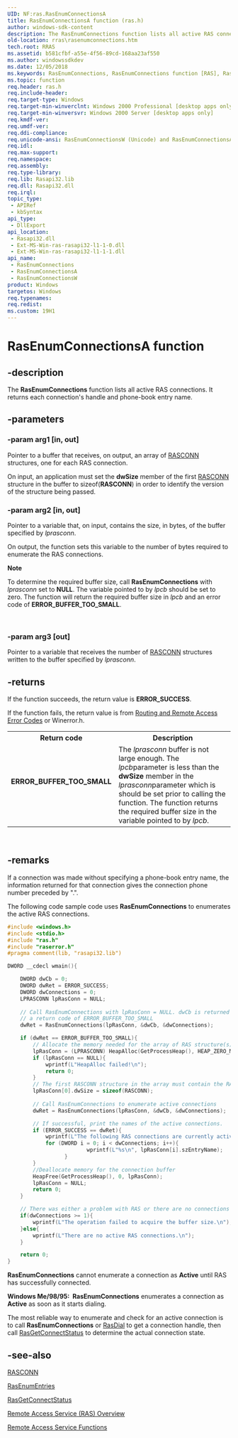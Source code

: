 ```yaml
---
UID: NF:ras.RasEnumConnectionsA
title: RasEnumConnectionsA function (ras.h)
author: windows-sdk-content
description: The RasEnumConnections function lists all active RAS connections. It returns each connection's handle and phone-book entry name.
old-location: rras\rasenumconnections.htm
tech.root: RRAS
ms.assetid: b581cfbf-a55e-4f56-89cd-168aa23af550
ms.author: windowssdkdev
ms.date: 12/05/2018
ms.keywords: RasEnumConnections, RasEnumConnections function [RAS], RasEnumConnectionsA, RasEnumConnectionsW, _ras_rasenumconnections, ras/RasEnumConnections, ras/RasEnumConnectionsA, ras/RasEnumConnectionsW, rras.rasenumconnections
ms.topic: function
req.header: ras.h
req.include-header: 
req.target-type: Windows
req.target-min-winverclnt: Windows 2000 Professional [desktop apps only]
req.target-min-winversvr: Windows 2000 Server [desktop apps only]
req.kmdf-ver: 
req.umdf-ver: 
req.ddi-compliance: 
req.unicode-ansi: RasEnumConnectionsW (Unicode) and RasEnumConnectionsA (ANSI)
req.idl: 
req.max-support: 
req.namespace: 
req.assembly: 
req.type-library: 
req.lib: Rasapi32.lib
req.dll: Rasapi32.dll
req.irql: 
topic_type:
 - APIRef
 - kbSyntax
api_type:
 - DllExport
api_location:
 - Rasapi32.dll
 - Ext-MS-Win-ras-rasapi32-l1-1-0.dll
 - Ext-MS-Win-ras-rasapi32-l1-1-1.dll
api_name:
 - RasEnumConnections
 - RasEnumConnectionsA
 - RasEnumConnectionsW
product: Windows
targetos: Windows
req.typenames: 
req.redist: 
ms.custom: 19H1
---
```


# RasEnumConnectionsA function


## -description


The 
<b>RasEnumConnections</b> function lists all active RAS connections. It returns each connection's handle and phone-book entry name.


## -parameters




### -param arg1 [in, out]

Pointer to a buffer that receives, on output, an array of 
<a href="https://msdn.microsoft.com/234834e2-f539-42de-add7-63e93086de17">RASCONN</a> structures, one for each RAS connection. 




On input, an application must set the <b>dwSize</b> member of the first 
<a href="https://msdn.microsoft.com/234834e2-f539-42de-add7-63e93086de17">RASCONN</a> structure in the buffer to sizeof(<b>RASCONN</b>) in order to identify the version of the structure being passed.


### -param arg2 [in, out]

Pointer to a variable that, on input, contains the size, in bytes, of the buffer specified by <i>lprasconn</i>. 




On output, the function sets this variable to the number of bytes required to enumerate the RAS connections.

<div class="alert"><b>Note</b>  <p class="note">To determine the required buffer size, call 
<b>RasEnumConnections</b> with <i>lprasconn</i> set to <b>NULL</b>. The variable pointed to by <i>lpcb</i> should be set to zero. The function will return the required buffer size in <i>lpcb</i> and an error code of <b>ERROR_BUFFER_TOO_SMALL</b>.

</div>
<div> </div>

### -param arg3 [out]

Pointer to a variable that receives the number of 
<a href="https://msdn.microsoft.com/234834e2-f539-42de-add7-63e93086de17">RASCONN</a> structures written to the buffer specified by <i>lprasconn</i>.


## -returns



If the function succeeds, the return value is <b>ERROR_SUCCESS</b>.

If the function fails, the return value is from <a href="https://msdn.microsoft.com/1fa41438-7c93-4e9c-851c-652fba23da4f">Routing and Remote Access Error Codes</a> or Winerror.h.

<table>
<tr>
<th>Return code</th>
<th>Description</th>
</tr>
<tr>
<td width="40%">
<dl>
<dt><b>ERROR_BUFFER_TOO_SMALL</b></dt>
</dl>
</td>
<td width="60%">
The <i>lprasconn</i> buffer is not large enough. The <i>lpcb</i>parameter is less than the <b>dwSize</b> member in the <i>lprasconn</i>parameter which is should be set prior to calling the function. The function returns the required buffer size in the variable pointed to by <i>lpcb</i>.

</td>
</tr>
</table>
 




## -remarks



If a connection was made without specifying a phone-book entry name, the information returned for that connection gives the connection phone number preceded by ".".

The following code sample code uses <b>RasEnumConnections</b> to enumerates the active RAS connections.


```cpp
#include <windows.h>
#include <stdio.h>
#include "ras.h"
#include "raserror.h"
#pragma comment(lib, "rasapi32.lib")

DWORD __cdecl wmain(){

    DWORD dwCb = 0;
    DWORD dwRet = ERROR_SUCCESS;
    DWORD dwConnections = 0;
    LPRASCONN lpRasConn = NULL;
    
    // Call RasEnumConnections with lpRasConn = NULL. dwCb is returned with the required buffer size and 
    // a return code of ERROR_BUFFER_TOO_SMALL
    dwRet = RasEnumConnections(lpRasConn, &dwCb, &dwConnections);

    if (dwRet == ERROR_BUFFER_TOO_SMALL){
        // Allocate the memory needed for the array of RAS structure(s).
        lpRasConn = (LPRASCONN) HeapAlloc(GetProcessHeap(), HEAP_ZERO_MEMORY, dwCb);
        if (lpRasConn == NULL){
            wprintf(L"HeapAlloc failed!\n");
            return 0;
        }
        // The first RASCONN structure in the array must contain the RASCONN structure size
        lpRasConn[0].dwSize = sizeof(RASCONN);
        
        // Call RasEnumConnections to enumerate active connections
        dwRet = RasEnumConnections(lpRasConn, &dwCb, &dwConnections);

        // If successful, print the names of the active connections.
        if (ERROR_SUCCESS == dwRet){
            wprintf(L"The following RAS connections are currently active:\n");
            for (DWORD i = 0; i < dwConnections; i++){
                         wprintf(L"%s\n", lpRasConn[i].szEntryName);
                  }
        }
        //Deallocate memory for the connection buffer
        HeapFree(GetProcessHeap(), 0, lpRasConn);
        lpRasConn = NULL;
        return 0;
    }

    // There was either a problem with RAS or there are no connections to enumerate    
    if(dwConnections >= 1){
        wprintf(L"The operation failed to acquire the buffer size.\n");
    }else{
        wprintf(L"There are no active RAS connections.\n");
    }

    return 0;
}

```


<b>RasEnumConnections</b> cannot  enumerate a connection as <b>Active</b> until RAS has successfully connected. 

<b>Windows Me/98/95:  </b><b>RasEnumConnections</b>  enumerates a connection as <b>Active</b> as soon as it starts dialing.

The most reliable way to enumerate and check for an active connection is to call <b>RasEnumConnections</b> or <a href="https://msdn.microsoft.com/579a9038-8216-4948-a065-fd45b97da73a">RasDial</a> to get a connection handle, then call <a href="https://msdn.microsoft.com/3b2a2f8d-b1ff-44d2-ba49-60877ca6c104">RasGetConnectStatus</a> to determine the actual connection state.






## -see-also




<a href="https://msdn.microsoft.com/234834e2-f539-42de-add7-63e93086de17">RASCONN</a>



<a href="https://msdn.microsoft.com/9df7402f-c93e-45d4-925a-f2ce9d547bce">RasEnumEntries</a>



<a href="https://msdn.microsoft.com/3b2a2f8d-b1ff-44d2-ba49-60877ca6c104">RasGetConnectStatus</a>



<a href="https://msdn.microsoft.com/5016fa0b-72eb-484e-b8d7-af9de2e25689">Remote Access Service (RAS) Overview</a>



<a href="https://msdn.microsoft.com/5883a77a-6af8-47a8-bb28-6ef60a5aa2f1">Remote Access Service Functions</a>
 

 

